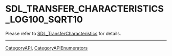 # SDL_TRANSFER_CHARACTERISTICS_LOG100_SQRT10

Please refer to [SDL_TransferCharacteristics](SDL_TransferCharacteristics) for details.

----
[CategoryAPI](CategoryAPI), [CategoryAPIEnumerators](CategoryAPIEnumerators)

